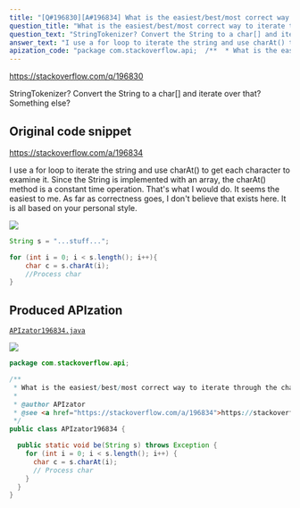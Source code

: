 ```yaml
---
title: "[Q#196830][A#196834] What is the easiest/best/most correct way to iterate through the characters of a string in Java?"
question_title: "What is the easiest/best/most correct way to iterate through the characters of a string in Java?"
question_text: "StringTokenizer? Convert the String to a char[] and iterate over that? Something else?"
answer_text: "I use a for loop to iterate the string and use charAt() to get each character to examine it.  Since the String is implemented with an array, the charAt() method is a constant time operation. That's what I would do.  It seems the easiest to me. As far as correctness goes, I don't believe that exists here.  It is all based on your personal style."
apization_code: "package com.stackoverflow.api;  /**  * What is the easiest/best/most correct way to iterate through the characters of a string in Java?  *  * @author APIzator  * @see <a href=\"https://stackoverflow.com/a/196834\">https://stackoverflow.com/a/196834</a>  */ public class APIzator196834 {    public static void be(String s) throws Exception {     for (int i = 0; i < s.length(); i++) {       char c = s.charAt(i);       // Process char     }   } }"
---
```


https://stackoverflow.com/q/196830

StringTokenizer? Convert the String to a char[] and iterate over that? Something else?



## Original code snippet

https://stackoverflow.com/a/196834

I use a for loop to iterate the string and use charAt() to get each character to examine it.  Since the String is implemented with an array, the charAt() method is a constant time operation.
That&#x27;s what I would do.  It seems the easiest to me.
As far as correctness goes, I don&#x27;t believe that exists here.  It is all based on your personal style.

<div class="code-logo"><img src="/stackoverflow.png" /></div>

```java
String s = "...stuff...";

for (int i = 0; i < s.length(); i++){
    char c = s.charAt(i);        
    //Process char
}
```

## Produced APIzation

[`APIzator196834.java`](https://github.com/pasqualesalza/apization-temp-data/raw/master/search/APIzator196834.java)

<div class="code-logo"><img src="/apizator.png" /></div>

```java
package com.stackoverflow.api;

/**
 * What is the easiest/best/most correct way to iterate through the characters of a string in Java?
 *
 * @author APIzator
 * @see <a href="https://stackoverflow.com/a/196834">https://stackoverflow.com/a/196834</a>
 */
public class APIzator196834 {

  public static void be(String s) throws Exception {
    for (int i = 0; i < s.length(); i++) {
      char c = s.charAt(i);
      // Process char
    }
  }
}

```
